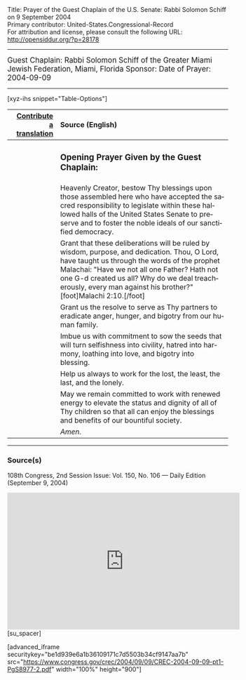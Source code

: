 <html>
<head></head>
<body>
Title: Prayer of the Guest Chaplain of the U.S. Senate: Rabbi Solomon Schiff on 9 September 2004<br />
Primary contributor: United-States.Congressional-Record<br />
For attribution and license, please consult the following URL: <a href="http://opensiddur.org/?p=28178">http://opensiddur.org/?p=28178</a>
<p />
<hr />

<div class="english" lang="en" style="font-size:1.2em;">
Guest Chaplain: Rabbi Solomon Schiff of the Greater Miami Jewish Federation, Miami, Florida
Sponsor: 
Date of Prayer: 2004-09-09
</div>

<hr />

[xyz-ihs snippet="Table-Options"]<table style="margin-left: auto; margin-right: auto;" class="draggable">
<thead><tr><th id="x" style="text-align: right;"><a href="/contributing/upload/">Contribute a translation</a></th><th style="text-align: left;">Source (English)</th></tr></thead>
<tbody>
<tr><td style="vertical-align:top;">
<div class="liturgy" lang="he">

</span></div></td>
 
<td style="vertical-align:top;">
<div class="english" lang="en">
<h3>Opening Prayer Given by the Guest Chaplain:</h3>
</div></td></tr>

<tr><td style="vertical-align:top;">
<div class="liturgy" lang="he">

</span></div></td>
 
<td style="vertical-align:top;">
<div class="english" lang="en">
Heavenly Creator, 
bestow Thy blessings 
upon those assembled here 
who have accepted the sacred responsibility to legislate 
within these hallowed halls of the United States Senate 
to preserve 
and to foster 
the noble ideals 
of our sanctified democracy.
</div></td></tr>


<tr><td style="vertical-align:top;">
<div class="liturgy" lang="he">

</span></div></td>
 
<td style="vertical-align:top;">
<div class="english" lang="en">
Grant that these deliberations 
will be ruled by wisdom, 
purpose, 
and dedication. 
Thou, O Lord, 
have taught us through the words of the prophet Malachai: 
"Have we not all one Father? 
Hath not one G-d created us all? 
Why do we deal treacherously, 
every man against his brother?"[foot]Malachi 2:10.[/foot]
</div></td></tr>


<tr><td style="vertical-align:top;">
<div class="liturgy" lang="he">

</span></div></td>
 
<td style="vertical-align:top;">
<div class="english" lang="en">
Grant us the resolve 
to serve as Thy partners 
to eradicate anger, 
hunger, 
and bigotry 
from our human family. 
</div></td></tr>


<tr><td style="vertical-align:top;">
<div class="liturgy" lang="he">

</span></div></td>
 
<td style="vertical-align:top;">
<div class="english" lang="en">
Imbue us with commitment 
to sow the seeds
that will turn selfishness into civility, 
hatred into harmony, 
loathing into love, 
and bigotry into blessing. 
</div></td></tr>


<tr><td style="vertical-align:top;">
<div class="liturgy" lang="he">

</span></div></td>
 
<td style="vertical-align:top;">
<div class="english" lang="en">
Help us always 
to work for the lost, 
the least, 
the last, 
and the lonely. 
</div></td></tr>


<tr><td style="vertical-align:top;">
<div class="liturgy" lang="he">

</span></div></td>
 
<td style="vertical-align:top;">
<div class="english" lang="en">
May we remain committed 
to work with renewed energy 
to elevate the status 
and dignity 
of all of Thy children 
so that all 
can enjoy the blessings 
and benefits 
of our bountiful society.
</div></td></tr>


<tr><td style="vertical-align:top;">
<div class="liturgy" lang="he">

</span></div></td>
 
<td style="vertical-align:top;">
<div class="english" lang="en">
<em>Amen</em>.
</div></td></tr>
</tbody></table>

<hr />

<h3>Source(s)</h3>

108th Congress, 2nd Session
Issue: Vol. 150, No. 106 — Daily Edition (September 9, 2004)

<iframe width=530 height=312 src='https://www.c-span.org/video/standalone/?c4502189/rabbi-solomon-schiff-greater-miami-jewish-federation' allowfullscreen='allowfullscreen' frameborder=0></iframe>[su_spacer]

[advanced_iframe securitykey="be1d939e6a1b36109171c7d5503b34cf9147aa7b" src="https://www.congress.gov/crec/2004/09/09/CREC-2004-09-09-pt1-PgS8977-2.pdf" width="100%" height="900"]
</body>
</html>